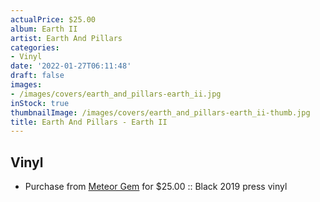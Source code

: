 ```yaml
---
actualPrice: $25.00
album: Earth II
artist: Earth And Pillars
categories:
- Vinyl
date: '2022-01-27T06:11:48'
draft: false
images:
- /images/covers/earth_and_pillars-earth_ii.jpg
inStock: true
thumbnailImage: /images/covers/earth_and_pillars-earth_ii-thumb.jpg
title: Earth And Pillars - Earth II
---
```


## Vinyl
* Purchase from [Meteor Gem](https://meteor-gem.com/products/earth-and-pillars-earth-ii-2xlp) for $25.00 :: Black 2019 press vinyl
